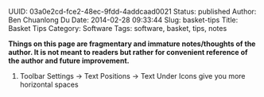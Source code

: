 UUID: 03a0e2cd-fce2-48ec-9fdd-4addcaad0021
Status: published
Author: Ben Chuanlong Du
Date: 2014-02-28 09:33:44
Slug: basket-tips
Title: Basket Tips
Category: Software
Tags: software, basket, tips, notes

**Things on this page are fragmentary and immature notes/thoughts of the author. It is not meant to readers but rather for convenient reference of the author and future improvement.**
 

1. Toolbar Settings -> Text Positions -> Text Under Icons give you more horizontal spaces
